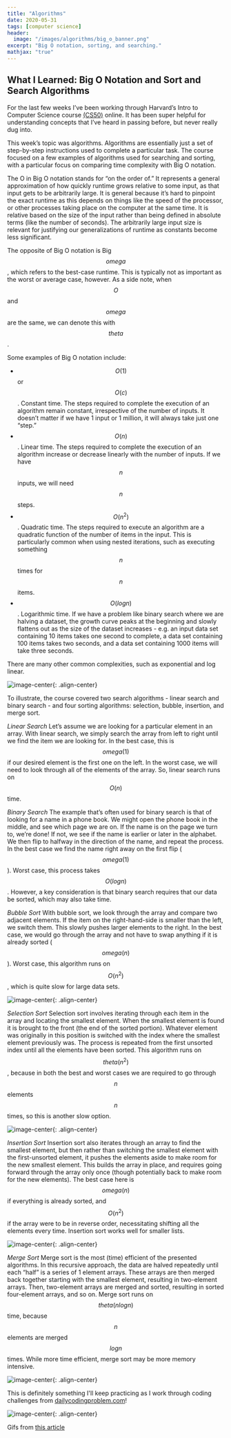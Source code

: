 ```yaml
---
title: "Algorithms"
date: 2020-05-31
tags: [computer science]
header: 
  image: "/images/algorithms/big_o_banner.png"
excerpt: "Big O notation, sorting, and searching."
mathjax: "true"
---
```


## What I Learned: Big O Notation and Sort and Search Algorithms

For the last few weeks I’ve been working through Harvard’s Intro to Computer Science course [(CS50)](https://cs50.harvard.edu/x/2020/) online. It has been super helpful for understanding concepts that I’ve heard in passing before, but never really dug into.

This week’s topic was algorithms. Algorithms are essentially just a set of step-by-step instructions used to complete a particular task. The course focused on a few examples of algorithms used for searching and sorting, with a particular focus on comparing time complexity with Big O notation.

The O in Big O notation stands for “on the order of.” It represents a general approximation of how quickly runtime grows relative to some input, as that input gets to be arbitrarily large. It is general because it’s hard to pinpoint the exact runtime as this depends on things like the speed of the processor, or other processes taking place on the computer at the same time. It is relative based on the size of the input rather than being defined in absolute terms (like the number of seconds). The arbitrarily large input size is relevant for justifying our generalizations of runtime as constants become less significant. 

The opposite of Big O notation is Big $$ omega $$, which refers to the best-case runtime. This is typically not as important as the worst or average case, however. As a side note, when $$ O $$ and $$ omega $$ are the same, we can denote this with $$ theta $$. 

Some examples of Big O notation include:
* $$O(1)$$ or $$O(c)$$. Constant time. The steps required to complete the execution of an algorithm remain constant, irrespective of the number of inputs. It doesn’t matter if we have 1 input or 1 million, it will always take just one “step.”
* $$O(n)$$. Linear time. The steps required to complete the execution of an algorithm increase or decrease linearly with the number of inputs. If we have $$n$$ inputs, we will need $$n$$ steps.
* $$O(n^2)$$. Quadratic time. The steps required to execute an algorithm are a quadratic function of the number of items in the input. This is particularly common when using nested iterations, such as executing something $$n$$ times for $$n$$ items.
* $$O(log n)$$. Logarithmic time. If we have a problem like binary search where we are halving a dataset, the growth curve peaks at the beginning and slowly flattens out as the size of the dataset increases - e.g. an input data set containing 10 items takes one second to complete, a data set containing 100 items takes two seconds, and a data set containing 1000 items will take three seconds. 

There are many other common complexities, such as exponential and log linear. 

![image-center](/images/algorithms/big_o.jpg){: .align-center}

To illustrate, the course covered two search algorithms - linear search and binary search - and four sorting algorithms: selection, bubble, insertion, and merge sort.

*Linear Search*
Let’s assume we are looking for a particular element in an array. With linear search, we simply search the array from left to right until we find the item we are looking for. In the best case, this is $$ omega (1)$$ if our desired element is the first one on the left. In the worst case, we will need to look through all of the elements of the array. So, linear search runs on $$O(n)$$ time. 

*Binary Search*
The example that’s often used for binary search is that of looking for a name in a phone book. We might open the phone book in the middle, and see which page we are on. If the name is on the page we turn to, we’re done! If not, we see if the name is earlier or later in the alphabet. We then flip to halfway in the direction of the name, and repeat the process. In the best case we find the name right away on the first flip ($$ omega (1) $$). Worst case, this process takes $$O(log n)$$. However, a key consideration is that binary search requires that our data be sorted, which may also take time.

*Bubble Sort*
With bubble sort, we look through the array and compare two adjacent elements. If the item on the right-hand-side is smaller than the left, we switch them. This slowly pushes larger elements to the right. In the best case, we would go through the array and not have to swap anything if it is already sorted ($$ omega (n) $$). Worst case, this algorithm runs on $$ O(n^2) $$, which is quite slow for large data sets.

![image-center](/images/algorithms/bubble_sort.gif){: .align-center}


*Selection Sort*
Selection sort involves iterating through each item in the array and locating the smallest element. When the smallest element is found it is brought to the front (the end of the sorted portion). Whatever element was originally in this position is switched with the index where the smallest element previously was. The process is repeated from the first unsorted index until all the elements have been sorted. This algorithm runs on $$ theta(n^2) $$, because in both the best and worst cases we are required to go through $$n$$ elements $$n$$ times, so this is another slow option. 

![image-center](/images/algorithms/selection_sort.gif){: .align-center}

*Insertion Sort*
Insertion sort also iterates through an array to find the smallest element, but then rather than switching the smallest element with the first-unsorted element, it pushes the elements aside to make room for the new smallest element. This builds the array in place, and requires going forward through the array only once (though potentially back to make room for the new elements). The best case here is $$ omega (n) $$ if everything is already sorted, and $$ O(n^2)$$ if the array were to be in reverse order, necessitating shifting all the elements every time. Insertion sort works well for smaller lists.

![image-center](/images/algorithms/insertion_sort.gif){: .align-center}

*Merge Sort*
Merge sort is the most (time) efficient of the presented algorithms. In this recursive approach, the data are halved repeatedly until each “half” is a series of 1 element arrays. These arrays are then merged back together starting with the smallest element, resulting in two-element arrays. Then, two-element arrays are merged and sorted, resulting in sorted four-element arrays, and so on. Merge sort runs on $$ theta(n log n) $$ time, because $$n$$ elements are merged $$log n$$ times. While more time efficient, merge sort may be more memory intensive. 

![image-center](/images/algorithms/merge_sort.gif){: .align-center}

This is definitely something I'll keep practicing as I work through coding challenges from [dailycodingproblem.com](https://www.dailycodingproblem.com/)!

![image-center](/images/algorithms/algorithms_summary.png){: .align-center}

Gifs from [this article](https://medium.com/jl-codes/understanding-sorting-algorithms-af6222995c8)




